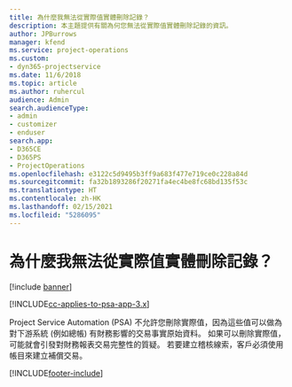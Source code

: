 ```yaml
---
title: 為什麼我無法從實際值實體刪除記錄？
description: 本主題提供有關為何您無法從實際值實體刪除記錄的資訊。
author: JPBurrows
manager: kfend
ms.service: project-operations
ms.custom:
- dyn365-projectservice
ms.date: 11/6/2018
ms.topic: article
ms.author: ruhercul
audience: Admin
search.audienceType:
- admin
- customizer
- enduser
search.app:
- D365CE
- D365PS
- ProjectOperations
ms.openlocfilehash: e3122c5d9495b3ff9a683f477e719ce0c228a84d
ms.sourcegitcommit: fa32b1893286f20271fa4ec4be8fc68bd135f53c
ms.translationtype: HT
ms.contentlocale: zh-HK
ms.lasthandoff: 02/15/2021
ms.locfileid: "5286095"
---
```

# <a name="why-cant-i-delete-records-from-the-actuals-entity"></a>為什麼我無法從實際值實體刪除記錄？

[!include [banner](../includes/psa-now-project-operations.md)]

[!INCLUDE[cc-applies-to-psa-app-3.x](../includes/cc-applies-to-psa-app-3x.md)]

Project Service Automation (PSA) 不允許您刪除實際值，因為這些值可以做為對下游系統 (例如總帳) 有財務影響的交易事實原始資料。 如果可以刪除實際值，可能就會引發對財務報表交易完整性的質疑。 若要建立稽核線索，客戶必須使用帳目來建立補償交易。



[!INCLUDE[footer-include](../includes/footer-banner.md)]